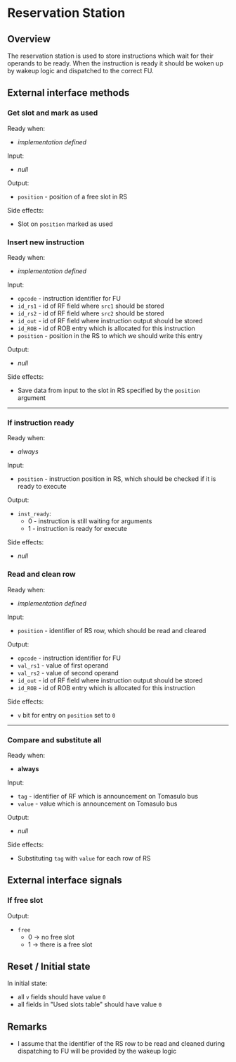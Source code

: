 # Reservation Station

## Overview

The reservation station is used to store instructions which wait for their operands to be ready.  When the instruction
is ready it should be woken up by wakeup logic and dispatched to the correct FU.


## External interface methods

### Get slot and mark as used

Ready when:
- *implementation defined*

Input:
- *null*

Output:
- `position` - position of a free slot in RS

Side effects:
- Slot on `position` marked as used


### Insert new instruction

Ready when:
- *implementation defined*

Input:
- `opcode` - instruction identifier for FU
- `id_rs1` - id of RF field where `src1` should be stored
- `id_rs2` - id of RF field where `src2` should be stored
- `id_out` - id of RF field where instruction output should be stored
- `id_ROB` - id of ROB entry which is allocated for this instruction
- `position` - position in the RS to which we should write this entry

Output:
- *null*

Side effects:
- Save data from input to the slot in RS specified by the `position` argument

----

### If instruction ready

Ready when:
- *always*

Input:
- `position` - instruction position in RS, which should be checked if it is ready to execute

Output:
- `inst_ready`:
  - 0 - instruction is still waiting for arguments
  - 1 - instruction is ready for execute

Side effects:
- *null*

### Read and clean row

Ready when:
- *implementation defined*

Input:
- `position` - identifier of RS row, which should be read and cleared

Output:
- `opcode` - instruction identifier for FU
- `val_rs1` - value of first operand
- `val_rs2` - value of second operand
- `id_out` - id of RF field where instruction output should be stored
- `id_ROB` - id of ROB entry which is allocated for this instruction

Side effects:
- `v` bit for entry on `position` set to `0`

----

### Compare and substitute all

Ready when:
- **always**

Input:
- `tag` - identifier of RF which is announcement on Tomasulo bus
- `value` - value which is announcement on Tomasulo bus

Output:
- *null*

Side effects:
- Substituting `tag` with `value` for each row of RS


## External interface signals

### If free slot

Output:
- `free`
  - 0 -> no free slot
  - 1 -> there is a free slot



## Reset / Initial state

In initial state:
- all `v` fields should have value `0`
- all fields in "Used slots table" should have value `0`


## Remarks

- I assume that the identifier of the RS row to be read and cleaned during dispatching to FU will be provided by the
  wakeup logic
